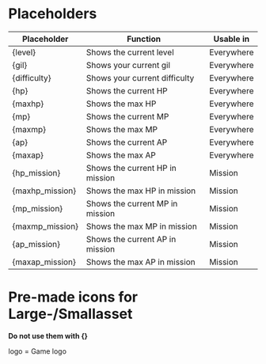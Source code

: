 # Placeholders
|Placeholder|Function|Usable in|
|--|--|--|
|{level}|Shows the current level|Everywhere|
|{gil}|Shows your current gil|Everywhere|
|{difficulty}|Shows your current difficulty|Everywhere|
|{hp}|Shows the current HP|Everywhere|
|{maxhp}|Shows the max HP|Everywhere|
|{mp}|Shows the current MP|Everywhere|
|{maxmp}|Shows the max MP|Everywhere|
|{ap}|Shows the current AP|Everywhere|
|{maxap}|Shows the max AP|Everywhere|
|{hp_mission}|Shows the current HP in mission|Mission|
|{maxhp_mission}|Shows the max HP in mission|Mission|
|{mp_mission}|Shows the current MP in mission|Mission|
|{maxmp_mission}|Shows the max MP in mission|Mission|
|{ap_mission}|Shows the current AP in mission|Mission|
|{maxap_mission}|Shows the max AP in mission|Mission|

# Pre-made icons for Large-/Smallasset
**Do not use them with {}**    

logo = Game logo